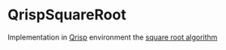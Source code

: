 # QrispSquareRoot

Implementation in [Qrisp](https://qrisp.eu/index.html) environment the [square root algorithm](https://arxiv.org/pdf/1712.08254)
